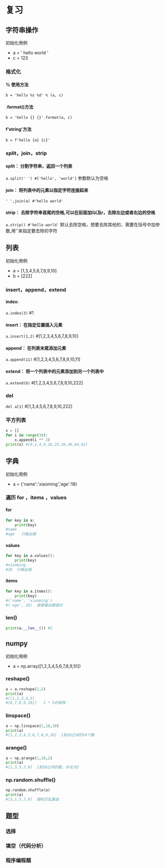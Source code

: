 # 复习

## 字符串操作

初始化用例

+ a = '  hello world  '
+ c = 123

### 格式化

#### % 使用方法

`b = 'hello %s %d' % (a, c)`

#### .format()方法

`b = 'hello {} {}'.format(a, c)`

#### f'string'方法

`b = f'hello {a} {c}'`

### split，join，strip

#### split： 分割字符串，返回一个列表

`a.split(' ') #['hello', 'world']` 参数默认为空格

#### join： 将列表中的元素以指定字符连接起来

`' ',join(a) #'hello world'`

#### strip： 去除字符串首尾的空格,可以在前面加l以及r，去除左边或者右边的空格

`a.strip() #'hello world'` 默认去除空格，想要去除其他的，需要在括号中加参数,用''来指定要去除的字符


## 列表

初始化用例

+ a = [1,3,4,5,6,7,8,9,10]
+ b = [222]

### insert，append，extend

#### index:

`a.index(3)` #1

#### insert： 在指定位置插入元素

`a.insert(1,2)` #[1,2,3,4,5,6,7,8,9,10]

#### append： 在列表末尾添加元素

`a.append(11)` #[1,2,3,4,5,6,7,8,9,10,11]

#### extend： 将一个列表中的元素添加到另一个列表中

`a.extend(b)` #[1,2,3,4,5,6,7,8,9,10,222]

### del

`del a[1]` #[1,3,4,5,6,7,8,9,10,222]

### 平方列表

```python
x = []
for i in range(10):
    x.append(i ** 2)
print(x) #[0,1,4,9,16,25,36,49,64,81]
``` 
## 字典

初始化用例

+ a = {'name':'xiaoming','age':18}

### 遍历 for ，items ，values

#### for

```python
for key in a:
    print(key)
#name
#age   只输出键
```

#### values

```python
for key in a.values():
    print(key)
#xiaoming
#18  只输出值
```

#### items

```python
for key in a.items():
    print(key)
#('name', 'xiaoming')
#('age', 18)  直接输出键值对
```

### __len__()

```python
print(a.__len__()) #2
```

## numpy

初始化用例

+ a = np.array([1,2,3,4,5,6,7,8,9,10])

### reshape()

```python
a = a.reshape(2,5)
print(a)
#[[1,2,3,4,5]
#[6,7,8,9,10]]   2 * 5的矩阵
```

### linspace()

```python
a = np.linspace(1,10,10)
print(a)
#[1,2,3,4,5,6,7,8,9,10]  1到10之间的10个数
```

### arange()

```python
a = np.arange(1,10,2)
print(a)
#[1,3,5,7,9]  1到10之间的数，步长为2
```

### np.random.shuffle()

```python
np.random.shuffle(a)
print(a)
#[3,1,5,7,9]  随机打乱数组
```



## 题型

### 选择 

### 填空（代码分析） 

### 程序编程题
